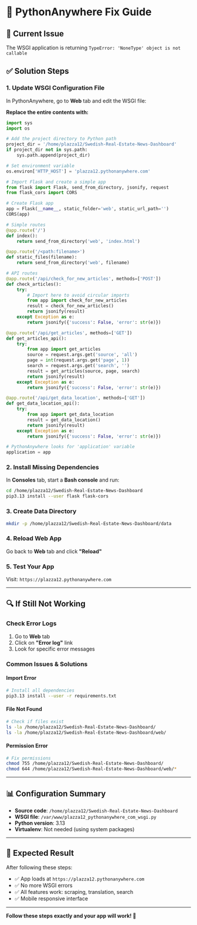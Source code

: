 # 🔧 PythonAnywhere Fix Guide

## 🚨 Current Issue
The WSGI application is returning `TypeError: 'NoneType' object is not callable`

## ✅ Solution Steps

### 1. **Update WSGI Configuration File**

In PythonAnywhere, go to **Web** tab and edit the WSGI file:

**Replace the entire contents with:**

```python
import sys
import os

# Add the project directory to Python path
project_dir = '/home/plazza12/Swedish-Real-Estate-News-Dashboard'
if project_dir not in sys.path:
    sys.path.append(project_dir)

# Set environment variable
os.environ['HTTP_HOST'] = 'plazza12.pythonanywhere.com'

# Import Flask and create a simple app
from flask import Flask, send_from_directory, jsonify, request
from flask_cors import CORS

# Create Flask app
app = Flask(__name__, static_folder='web', static_url_path='')
CORS(app)

# Simple routes
@app.route('/')
def index():
    return send_from_directory('web', 'index.html')

@app.route('/<path:filename>')
def static_files(filename):
    return send_from_directory('web', filename)

# API routes
@app.route('/api/check_for_new_articles', methods=['POST'])
def check_articles():
    try:
        # Import here to avoid circular imports
        from app import check_for_new_articles
        result = check_for_new_articles()
        return jsonify(result)
    except Exception as e:
        return jsonify({'success': False, 'error': str(e)})

@app.route('/api/get_articles', methods=['GET'])
def get_articles_api():
    try:
        from app import get_articles
        source = request.args.get('source', 'all')
        page = int(request.args.get('page', 1))
        search = request.args.get('search', '')
        result = get_articles(source, page, search)
        return jsonify(result)
    except Exception as e:
        return jsonify({'success': False, 'error': str(e)})

@app.route('/api/get_data_location', methods=['GET'])
def get_data_location_api():
    try:
        from app import get_data_location
        result = get_data_location()
        return jsonify(result)
    except Exception as e:
        return jsonify({'success': False, 'error': str(e)})

# PythonAnywhere looks for 'application' variable
application = app
```

### 2. **Install Missing Dependencies**

In **Consoles** tab, start a **Bash console** and run:

```bash
cd /home/plazza12/Swedish-Real-Estate-News-Dashboard
pip3.13 install --user flask flask-cors
```

### 3. **Create Data Directory**

```bash
mkdir -p /home/plazza12/Swedish-Real-Estate-News-Dashboard/data
```

### 4. **Reload Web App**

Go back to **Web** tab and click **"Reload"**

### 5. **Test Your App**

Visit: `https://plazza12.pythonanywhere.com`

---

## 🔍 **If Still Not Working**

### Check Error Logs
1. Go to **Web** tab
2. Click on **"Error log"** link
3. Look for specific error messages

### Common Issues & Solutions

#### **Import Error**
```bash
# Install all dependencies
pip3.13 install --user -r requirements.txt
```

#### **File Not Found**
```bash
# Check if files exist
ls -la /home/plazza12/Swedish-Real-Estate-News-Dashboard/
ls -la /home/plazza12/Swedish-Real-Estate-News-Dashboard/web/
```

#### **Permission Error**
```bash
# Fix permissions
chmod 755 /home/plazza12/Swedish-Real-Estate-News-Dashboard/
chmod 644 /home/plazza12/Swedish-Real-Estate-News-Dashboard/web/*
```

---

## 📊 **Configuration Summary**

- **Source code**: `/home/plazza12/Swedish-Real-Estate-News-Dashboard`
- **WSGI file**: `/var/www/plazza12_pythonanywhere_com_wsgi.py`
- **Python version**: 3.13
- **Virtualenv**: Not needed (using system packages)

---

## 🎯 **Expected Result**

After following these steps:
- ✅ App loads at `https://plazza12.pythonanywhere.com`
- ✅ No more WSGI errors
- ✅ All features work: scraping, translation, search
- ✅ Mobile responsive interface

---

**Follow these steps exactly and your app will work! 🚀**
